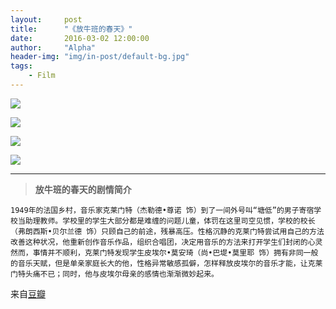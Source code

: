 ```yaml
---
layout:     post
title:      "《放牛班的春天》"
date:       2016-03-02 12:00:00
author:     "Alpha"
header-img: "img/in-post/default-bg.jpg"
tags:
    - Film
---
```


![](http://7xpkml.com1.z0.glb.clouddn.com/fangniu.jpg)


![](http://7xpkml.com1.z0.glb.clouddn.com/fn1.jpg)


![](http://7xpkml.com1.z0.glb.clouddn.com/fn2.jpg)


![](http://7xpkml.com1.z0.glb.clouddn.com/fn3.jpg)

---

>**放牛班的春天的剧情简介**

    1949年的法国乡村，音乐家克莱门特（杰勒德•尊诺 饰）到了一间外号叫“塘低”的男子寄宿学校当助理教师。学校里的学生大部分都是难缠的问题儿童，体罚在这里司空见惯，学校的校长（弗朗西斯•贝尔兰德 饰）只顾自己的前途，残暴高压。性格沉静的克莱门特尝试用自己的方法改善这种状况，他重新创作音乐作品，组织合唱团，决定用音乐的方法来打开学生们封闭的心灵然而，事情并不顺利，克莱门特发现学生皮埃尔•莫安琦（尚•巴堤•莫里耶 饰）拥有非同一般的音乐天赋，但是单亲家庭长大的他，性格异常敏感孤僻，怎样释放皮埃尔的音乐才能，让克莱门特头痛不已；同时，他与皮埃尔母亲的感情也渐渐微妙起来。

来自[豆瓣](http://movie.douban.com/subject/1291549/)